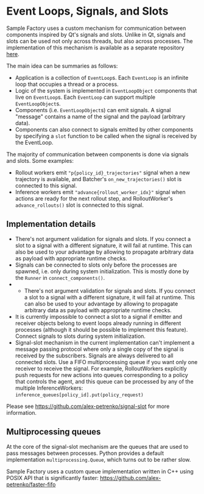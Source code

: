 # Event Loops, Signals, and Slots

Sample Factory uses a custom mechanism for communication between components inspired by Qt's signals and slots.
Unlike in Qt, signals and slots can be used not only across threads, but also across processes.
The implementation of this mechanism is available as a separate repository [here](https://github.com/alex-petrenko/signal-slot).

The main idea can be summaries as follows:

* Application is a collection of `EventLoop`s. Each `EventLoop` is an infinite loop that occupies a thread or a process.
* Logic of the system is implemented in `EventLoopObject` components that live on `EventLoop`s.
Each `EventLoop` can support multiple `EventLoopObject`s.
* Components (i.e. `EventLoopObject`s) can emit signals. A signal "message" contains a name of the signal
and the payload (arbitrary data).
* Components can also connect to signals emitted by other components by specifying a `slot` function to be called when the signal is received
by the EventLoop.

The majority of communication between components is done via signals and slots. Some examples:

* Rollout workers emit `"p{policy_id}_trajectories"` signal when a new trajectory is available, and Batcher's
`on_new_trajectories()` slot is connected to this signal.
* Inference workers emit `"advance{rollout_worker_idx}"` signal when actions are ready for the next rollout step,
and RolloutWorker's `advance_rollouts()` slot is connected to this signal.

## Implementation details

* There's not argument validation for signals and slots. If you connect a slot to a signal with a different signature,
it will fail at runtime. This can also be used to your advantage by allowing to propagate arbitrary data as
payload with appropriate runtime checks.
* Signals can be connected to slots only before the processes are spawned, i.e. only during system initialization.
This is mostly done by the `Runner` in `connect_components()`.
* * There's not argument validation for signals and slots. If you connect a slot to a signal with a different signature,
it will fail at runtime. This can also be used to your advantage by allowing to propagate arbitrary data as
payload with appropriate runtime checks.
* It is currently impossible to connect a slot to a signal if emitter and receiver objects belong to event loops
already running in different processes (although it should be possible to implement this feature).
Connect signals to slots during system initialization.
* Signal-slot mechanism in the current implementation can't implement a message passing protocol where
only a single copy of the signal is received by the subscribers. Signals are always delivered to all connected slots.
Use a FIFO multiprocessing queue if you want only one receiver to receive the signal.
For example, RolloutWorkers explicitly push requests for new actions
into queues corresponding to a policy that controls the agent, and this queue can be processed by any of the multiple InferenceWorkers:
`inference_queues[policy_id].put(policy_request)`

Please see https://github.com/alex-petrenko/signal-slot for more information.

## Multiprocessing queues

At the core of the signal-slot mechanism are the queues that are used to pass messages between processes.
Python provides a default implementation `multiprocessing.Queue`, which turns out to be rather slow.

Sample Factory uses a custom queue implementation written in C++ using POSIX API that is significantly faster:
https://github.com/alex-petrenko/faster-fifo